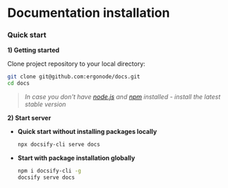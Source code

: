# Documentation installation

### Quick start

**1) Getting started**

Clone project repository to your local directory:

```bash
git clone git@github.com:ergonode/docs.git
cd docs
```

> *In case you don't have [node.js][node] and [npm][npm] installed - install the latest stable version*

**2) Start server**

* **Quick start without installing packages locally**

    ```bash
    npx docsify-cli serve docs
    ```

* **Start with package installation globally**

    ```bash
    npm i docsify-cli -g
    docsify serve docs
    ```

[npm]: https://www.npmjs.com/get-npm
[node]: https://nodejs.org/en/download/